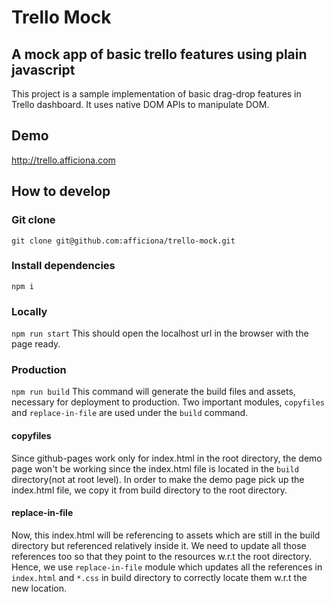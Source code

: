 # Trello Mock
## A mock app of basic trello features using plain javascript

This project is a sample implementation of basic drag-drop features in Trello dashboard. It uses native DOM APIs to manipulate DOM.

## Demo
http://trello.afficiona.com

## How to develop
### Git clone
`git clone git@github.com:afficiona/trello-mock.git`
### Install dependencies
`npm i`

### Locally
`npm run start`
This should open the localhost url in the browser with the page ready.

### Production
`npm run build`
This command will generate the build files and assets, necessary for deployment to production. Two important modules, `copyfiles` and `replace-in-file` are used under the `build` command.

#### copyfiles
Since github-pages work only for index.html in the root directory, the demo page won't be working since the index.html file is located in the `build` directory(not at root level). In order to make the demo page pick up the index.html file, we copy it from build directory to the root directory.

#### replace-in-file
Now, this index.html will be referencing to assets which are still in the build directory but referenced relatively inside it. We need to update all those references too so that they point to the resources w.r.t the root directory. Hence, we use `replace-in-file` module which updates all the references in `index.html` and `*.css` in build directory to correctly locate them w.r.t the new location.

